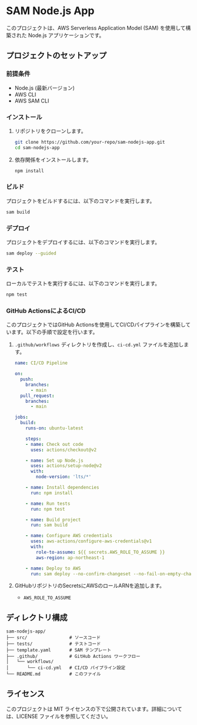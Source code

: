 # SAM Node.js App

このプロジェクトは、AWS Serverless Application Model (SAM) を使用して構築された Node.js アプリケーションです。

## プロジェクトのセットアップ

### 前提条件

- Node.js (最新バージョン)
- AWS CLI
- AWS SAM CLI

### インストール

1. リポジトリをクローンします。

    ```bash
    git clone https://github.com/your-repo/sam-nodejs-app.git
    cd sam-nodejs-app
    ```

2. 依存関係をインストールします。

    ```bash
    npm install
    ```

### ビルド

プロジェクトをビルドするには、以下のコマンドを実行します。

```bash
sam build
```

### デプロイ

プロジェクトをデプロイするには、以下のコマンドを実行します。

```bash
sam deploy --guided
```

### テスト

ローカルでテストを実行するには、以下のコマンドを実行します。

```bash
npm test
```

### GitHub ActionsによるCI/CD

このプロジェクトではGitHub Actionsを使用してCI/CDパイプラインを構築しています。以下の手順で設定を行います。

1. `.github/workflows` ディレクトリを作成し、`ci-cd.yml` ファイルを追加します。

    ```yaml
    name: CI/CD Pipeline

    on:
      push:
        branches:
          - main
      pull_request:
        branches:
          - main

    jobs:
      build:
        runs-on: ubuntu-latest

        steps:
        - name: Check out code
          uses: actions/checkout@v2

        - name: Set up Node.js
          uses: actions/setup-node@v2
          with:
            node-version: 'lts/*'

        - name: Install dependencies
          run: npm install

        - name: Run tests
          run: npm test

        - name: Build project
          run: sam build

        - name: Configure AWS credentials
          uses: aws-actions/configure-aws-credentials@v1
          with:
            role-to-assume: ${{ secrets.AWS_ROLE_TO_ASSUME }}
            aws-region: ap-northeast-1

        - name: Deploy to AWS
          run: sam deploy --no-confirm-changeset --no-fail-on-empty-changeset --stack-name sam-nodejs-app
    ```

2. GitHubリポジトリのSecretsにAWSのロールARNを追加します。

    - `AWS_ROLE_TO_ASSUME`

## ディレクトリ構成

```
sam-nodejs-app/
├── src/                # ソースコード
├── tests/              # テストコード
├── template.yaml       # SAM テンプレート
├── .github/            # GitHub Actions ワークフロー
│   └── workflows/
│       └── ci-cd.yml   # CI/CD パイプライン設定
└── README.md           # このファイル
```

## ライセンス

このプロジェクトは MIT ライセンスの下で公開されています。詳細については、LICENSE ファイルを参照してください。
